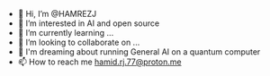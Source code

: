- 👋 Hi, I’m @HAMREZJ
- 👀 I’m interested in AI and open source
- 🌱 I’m currently learning ...
- 💞️ I’m looking to collaborate on ...
- 💫 I'm dreaming about running General AI on a quantum computer
- 📫 How to reach me hamid.rj.77@proton.me

<!---
HAMREZJ/HAMREZJ is a ✨ special ✨ repository because its `README.md` (this file) appears on your GitHub profile.
You can click the Preview link to take a look at your changes.
--->
